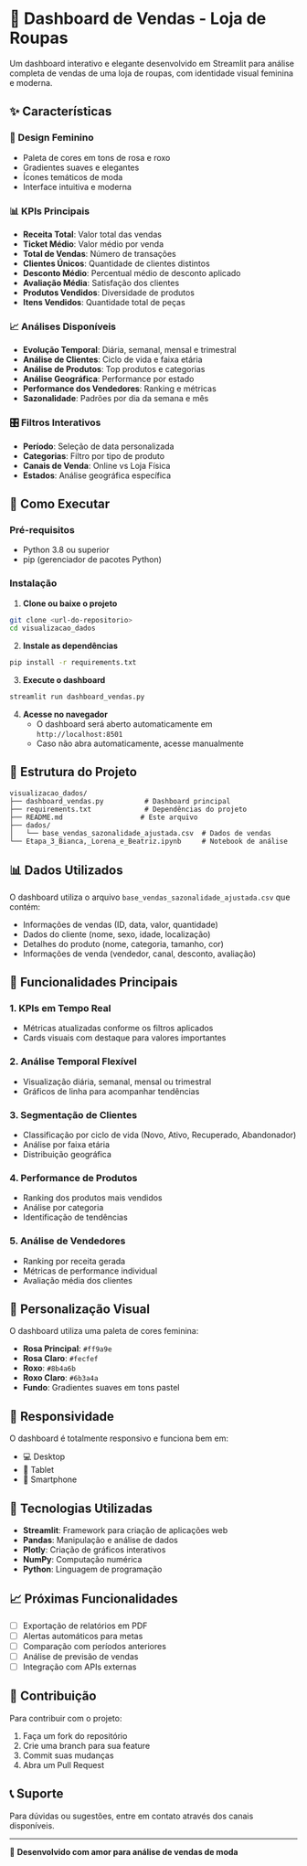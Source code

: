# 👗 Dashboard de Vendas - Loja de Roupas

Um dashboard interativo e elegante desenvolvido em Streamlit para análise completa de vendas de uma loja de roupas, com identidade visual feminina e moderna.

## ✨ Características

### 🎨 Design Feminino
- Paleta de cores em tons de rosa e roxo
- Gradientes suaves e elegantes
- Ícones temáticos de moda
- Interface intuitiva e moderna

### 📊 KPIs Principais
- **Receita Total**: Valor total das vendas
- **Ticket Médio**: Valor médio por venda
- **Total de Vendas**: Número de transações
- **Clientes Únicos**: Quantidade de clientes distintos
- **Desconto Médio**: Percentual médio de desconto aplicado
- **Avaliação Média**: Satisfação dos clientes
- **Produtos Vendidos**: Diversidade de produtos
- **Itens Vendidos**: Quantidade total de peças

### 📈 Análises Disponíveis
- **Evolução Temporal**: Diária, semanal, mensal e trimestral
- **Análise de Clientes**: Ciclo de vida e faixa etária
- **Análise de Produtos**: Top produtos e categorias
- **Análise Geográfica**: Performance por estado
- **Performance dos Vendedores**: Ranking e métricas
- **Sazonalidade**: Padrões por dia da semana e mês

### 🎛️ Filtros Interativos
- **Período**: Seleção de data personalizada
- **Categorias**: Filtro por tipo de produto
- **Canais de Venda**: Online vs Loja Física
- **Estados**: Análise geográfica específica

## 🚀 Como Executar

### Pré-requisitos
- Python 3.8 ou superior
- pip (gerenciador de pacotes Python)

### Instalação

1. **Clone ou baixe o projeto**
```bash
git clone <url-do-repositorio>
cd visualizacao_dados
```

2. **Instale as dependências**
```bash
pip install -r requirements.txt
```

3. **Execute o dashboard**
```bash
streamlit run dashboard_vendas.py
```

4. **Acesse no navegador**
   - O dashboard será aberto automaticamente em `http://localhost:8501`
   - Caso não abra automaticamente, acesse manualmente

## 📁 Estrutura do Projeto

```
visualizacao_dados/
├── dashboard_vendas.py          # Dashboard principal
├── requirements.txt             # Dependências do projeto
├── README.md                   # Este arquivo
├── dados/
│   └── base_vendas_sazonalidade_ajustada.csv  # Dados de vendas
└── Etapa_3_Bianca,_Lorena_e_Beatriz.ipynb     # Notebook de análise
```

## 📊 Dados Utilizados

O dashboard utiliza o arquivo `base_vendas_sazonalidade_ajustada.csv` que contém:
- Informações de vendas (ID, data, valor, quantidade)
- Dados do cliente (nome, sexo, idade, localização)
- Detalhes do produto (nome, categoria, tamanho, cor)
- Informações de venda (vendedor, canal, desconto, avaliação)

## 🎯 Funcionalidades Principais

### 1. **KPIs em Tempo Real**
- Métricas atualizadas conforme os filtros aplicados
- Cards visuais com destaque para valores importantes

### 2. **Análise Temporal Flexível**
- Visualização diária, semanal, mensal ou trimestral
- Gráficos de linha para acompanhar tendências

### 3. **Segmentação de Clientes**
- Classificação por ciclo de vida (Novo, Ativo, Recuperado, Abandonador)
- Análise por faixa etária
- Distribuição geográfica

### 4. **Performance de Produtos**
- Ranking dos produtos mais vendidos
- Análise por categoria
- Identificação de tendências

### 5. **Análise de Vendedores**
- Ranking por receita gerada
- Métricas de performance individual
- Avaliação média dos clientes

## 🎨 Personalização Visual

O dashboard utiliza uma paleta de cores feminina:
- **Rosa Principal**: `#ff9a9e`
- **Rosa Claro**: `#fecfef`
- **Roxo**: `#8b4a6b`
- **Roxo Claro**: `#6b3a4a`
- **Fundo**: Gradientes suaves em tons pastel

## 📱 Responsividade

O dashboard é totalmente responsivo e funciona bem em:
- 💻 Desktop
- 📱 Tablet
- 📱 Smartphone

## 🔧 Tecnologias Utilizadas

- **Streamlit**: Framework para criação de aplicações web
- **Pandas**: Manipulação e análise de dados
- **Plotly**: Criação de gráficos interativos
- **NumPy**: Computação numérica
- **Python**: Linguagem de programação

## 📈 Próximas Funcionalidades

- [ ] Exportação de relatórios em PDF
- [ ] Alertas automáticos para metas
- [ ] Comparação com períodos anteriores
- [ ] Análise de previsão de vendas
- [ ] Integração com APIs externas

## 🤝 Contribuição

Para contribuir com o projeto:
1. Faça um fork do repositório
2. Crie uma branch para sua feature
3. Commit suas mudanças
4. Abra um Pull Request

## 📞 Suporte

Para dúvidas ou sugestões, entre em contato através dos canais disponíveis.

---

💖 **Desenvolvido com amor para análise de vendas de moda**
